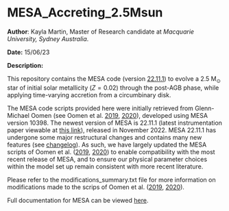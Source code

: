 # MESA_Accreting_2.5Msun

**Author**: Kayla Martin, Master of Research candidate at *Macquarie University, Sydney Australia*.

**Date:** 15/06/23

**Description:** 

This repository contains the MESA code (version [22.11.1](https://ui.adsabs.harvard.edu/abs/2023ApJS..265...15J/abstract)) to evolve a $2.5~\mathrm{M}_{\odot}$ star of initial solar metallicity ($Z=0.02$) through the post-AGB phase, while applying time-varying accretion from a circumbinary disk.

The MESA code scripts provided here were initially retrieved from Glenn-Michael Oomen (see Oomen et al. [2019](https://www.aanda.org/articles/aa/abs/2019/09/aa35853-19/aa35853-19.html), [2020](https://www.aanda.org/articles/aa/abs/2020/10/aa38341-20/aa38341-20.html)), developed using MESA version $10398$. The newest version of MESA is $22.11.1$ (latest instrumentation paper viewable at [this link](https://ui.adsabs.harvard.edu/abs/2022arXiv220803651J)), released in November 2022. MESA $22.11.1$ has undergone some major restructural changes and contains many new features (see [changelog](https://docs.mesastar.org/en/release-r22.11.1/changelog.html)). As such, we have largely updated the MESA scripts of Oomen et al. ([2019](https://www.aanda.org/articles/aa/abs/2019/09/aa35853-19/aa35853-19.html), [2020](https://www.aanda.org/articles/aa/abs/2020/10/aa38341-20/aa38341-20.html)) to enable compatibility with the most recent release of MESA, and to ensure our physical parameter choices within the model set up remain consistent with more recent literature. 

Please refer to the modifications_summary.txt file for more information on modifications made to the scrips of Oomen et al. ([2019](https://www.aanda.org/articles/aa/abs/2019/09/aa35853-19/aa35853-19.html), [2020](https://www.aanda.org/articles/aa/abs/2020/10/aa38341-20/aa38341-20.html)).

Full documentation for MESA can be viewed [here](https://docs.mesastar.org/). 

